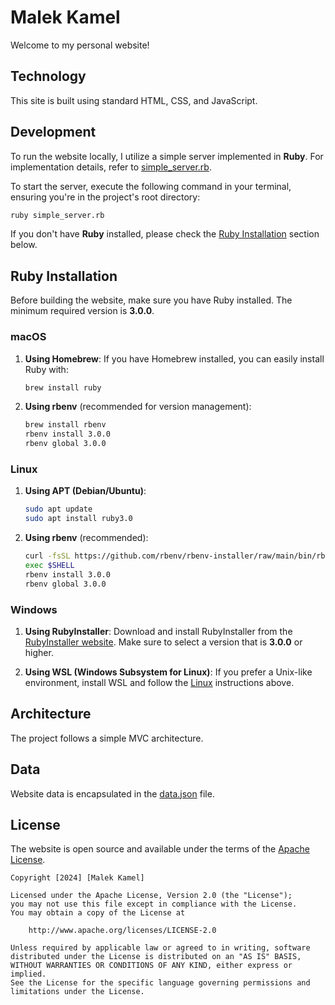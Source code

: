 # Malek Kamel

Welcome to my personal website!

## Technology

This site is built using standard HTML, CSS, and JavaScript.

## Development

To run the website locally, I utilize a simple server implemented in **Ruby**. For implementation details, refer to [simple_server.rb](https://github.com/MalekKamel/MalekKamel.github.io/blob/main/simple_server.rb).

To start the server, execute the following command in your terminal, ensuring you're in the project's root directory:

```bash
ruby simple_server.rb
```

If you don't have **Ruby** installed, please check the [Ruby Installation](#ruby-installation) section below.

## Ruby Installation

Before building the website, make sure you have Ruby installed. The minimum required version is **3.0.0**.

### macOS

1. **Using Homebrew**:
   If you have Homebrew installed, you can easily install Ruby with:
   ```bash
   brew install ruby
   ```

2. **Using rbenv** (recommended for version management):
   ```bash
   brew install rbenv
   rbenv install 3.0.0
   rbenv global 3.0.0
   ```

### Linux

1. **Using APT (Debian/Ubuntu)**:
   ```bash
   sudo apt update
   sudo apt install ruby3.0
   ```

2. **Using rbenv** (recommended):
   ```bash
   curl -fsSL https://github.com/rbenv/rbenv-installer/raw/main/bin/rbenv-installer | bash
   exec $SHELL
   rbenv install 3.0.0
   rbenv global 3.0.0
   ```

### Windows

1. **Using RubyInstaller**:
   Download and install RubyInstaller from the [RubyInstaller website](https://rubyinstaller.org/). Make sure to select a version that is **3.0.0** or higher.

2. **Using WSL (Windows Subsystem for Linux)**:
   If you prefer a Unix-like environment, install WSL and follow the [Linux](#linux) instructions above.

## Architecture

The project follows a simple MVC architecture.

## Data

Website data is encapsulated in the [data.json](https://github.com/MalekKamel/MalekKamel.github.io/blob/main/data.json) file.

## License

The website is open source and available under the terms of the [Apache License](https://www.apache.org/licenses/LICENSE-2.0).

```text
Copyright [2024] [Malek Kamel]

Licensed under the Apache License, Version 2.0 (the "License");
you may not use this file except in compliance with the License.
You may obtain a copy of the License at

    http://www.apache.org/licenses/LICENSE-2.0

Unless required by applicable law or agreed to in writing, software
distributed under the License is distributed on an "AS IS" BASIS,
WITHOUT WARRANTIES OR CONDITIONS OF ANY KIND, either express or implied.
See the License for the specific language governing permissions and
limitations under the License.
```